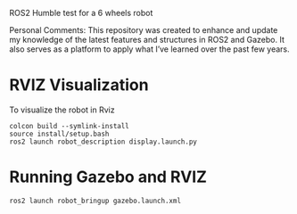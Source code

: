 ROS2 Humble test for a 6 wheels robot

Personal Comments: This repository was created to enhance and update my knowledge of the latest features and structures in ROS2 and Gazebo. It also serves as a platform to apply what I’ve learned over the past few years.

# RVIZ Visualization
To visualize the robot in Rviz
```
colcon build --symlink-install
source install/setup.bash
ros2 launch robot_description display.launch.py
```

# Running Gazebo and RVIZ
```
ros2 launch robot_bringup gazebo.launch.xml
```